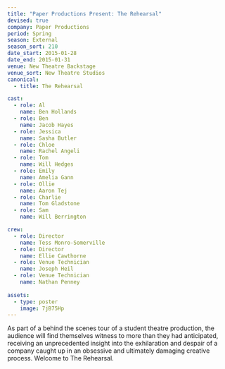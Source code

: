 ```yaml
---
title: "Paper Productions Present: The Rehearsal"
devised: true
company: Paper Productions
period: Spring
season: External
season_sort: 210
date_start: 2015-01-28
date_end: 2015-01-31
venue: New Theatre Backstage
venue_sort: New Theatre Studios
canonical:
  - title: The Rehearsal

cast:
  - role: Al
    name: Ben Hollands
  - role: Ben
    name: Jacob Hayes
  - role: Jessica
    name: Sasha Butler
  - role: Chloe
    name: Rachel Angeli
  - role: Tom
    name: Will Hedges
  - role: Emily
    name: Amelia Gann
  - role: Ollie
    name: Aaron Tej
  - role: Charlie
    name: Tom Gladstone
  - role: Sam
    name: Will Berrington

crew:
  - role: Director
    name: Tess Monro-Somerville
  - role: Director
    name: Ellie Cawthorne
  - role: Venue Technician
    name: Joseph Heil
  - role: Venue Technician
    name: Nathan Penney
    
assets:
  - type: poster
    image: 7jB75Hp
---
```


As part of a behind the scenes tour of a student theatre production, the audience will find themselves witness to more than they had anticipated, receiving an unprecedented insight into the exhilaration and despair of a company caught up in an obsessive and ultimately damaging creative process. Welcome to The Rehearsal.

